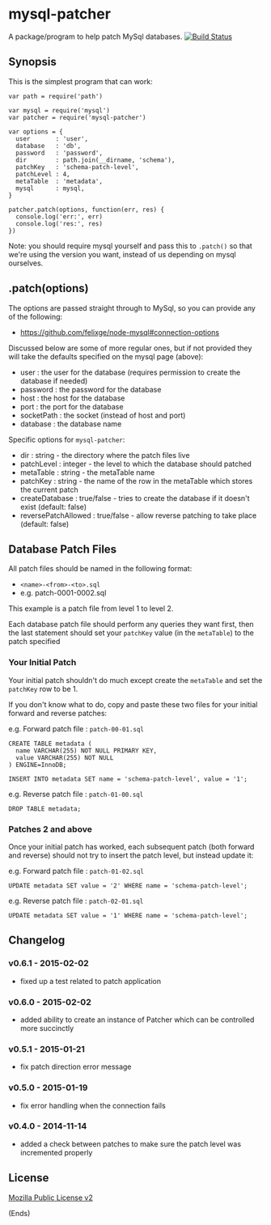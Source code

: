 # mysql-patcher #

A package/program to help patch MySql databases. [![Build Status](https://api.travis-ci.org/chilts/mysql-patcher.svg)](https://travis-ci.org/chilts/mysql-patcher)

## Synopsis ##

This is the simplest program that can work:

```
var path = require('path')

var mysql = require('mysql')
var patcher = require('mysql-patcher')

var options = {
  user       : 'user',
  database   : 'db',
  password   : 'password',
  dir        : path.join(__dirname, 'schema'),
  patchKey   : 'schema-patch-level',
  patchLevel : 4,
  metaTable  : 'metadata',
  mysql      : mysql,
}

patcher.patch(options, function(err, res) {
  console.log('err:', err)
  console.log('res:', res)
})
```

Note: you should require mysql yourself and pass this to `.patch()` so that we're using the version you
want, instead of us depending on mysql ourselves.

## .patch(options) ##

The options are passed straight through to MySql, so you can provide any of the following:

* https://github.com/felixge/node-mysql#connection-options

Discussed below are some of more regular ones, but if not provided they will take the defaults specified
on the mysql page (above):

* user                : the user for the database (requires permission to create the database if needed)
* password            : the password for the database
* host                : the host for the database
* port                : the port for the database
* socketPath          : the socket (instead of host and port)
* database            : the database name

Specific options for `mysql-patcher`:

* dir                 : string - the directory where the patch files live
* patchLevel          : integer - the level to which the database should patched
* metaTable           : string - the metaTable name
* patchKey            : string - the name of the row in the metaTable which stores the current patch
* createDatabase      : true/false - tries to create the database if it doesn't exist (default: false)
* reversePatchAllowed : true/false - allow reverse patching to take place (default: false)

## Database Patch Files ##

All patch files should be named in the following format:

* `<name>-<from>-<to>.sql`
* e.g. patch-0001-0002.sql

This example is a patch file from level 1 to level 2.

Each database patch file should perform any queries they want first, then the last statement should
set your `patchKey` value (in the `metaTable`) to the patch specified

### Your Initial Patch ###

Your initial patch shouldn't do much except create the `metaTable` and set the `patchKey` row to be 1.

If you don't know what to do, copy and paste these two files for your initial forward and reverse patches:

e.g. Forward patch file : `patch-00-01.sql`

```
CREATE TABLE metadata (
  name VARCHAR(255) NOT NULL PRIMARY KEY,
  value VARCHAR(255) NOT NULL
) ENGINE=InnoDB;

INSERT INTO metadata SET name = 'schema-patch-level', value = '1';
```

e.g. Reverse patch file : `patch-01-00.sql`

```
DROP TABLE metadata;
```

### Patches 2 and above ###

Once your initial patch has worked, each subsequent patch (both forward and reverse) should not try to insert the
patch level, but instead update it:

e.g. Forward patch file : `patch-01-02.sql`

```
UPDATE metadata SET value = '2' WHERE name = 'schema-patch-level';
```

e.g. Reverse patch file : `patch-02-01.sql`

```
UPDATE metadata SET value = '1' WHERE name = 'schema-patch-level';
```

## Changelog ##

### v0.6.1 - 2015-02-02 ###

* fixed up a test related to patch application

### v0.6.0 - 2015-02-02 ###

* added ability to create an instance of Patcher which can be controlled more succinctly

### v0.5.1 - 2015-01-21 ###

* fix patch direction error message

### v0.5.0 - 2015-01-19 ###

* fix error handling when the connection fails

### v0.4.0 - 2014-11-14 ###

* added a check between patches to make sure the patch level was incremented properly

## License ##

[Mozilla Public License v2](https://www.mozilla.org/MPL/2.0/)

(Ends)
